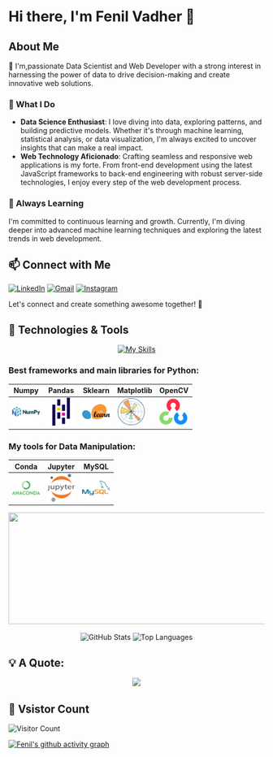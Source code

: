# Hi there, I'm Fenil Vadher 👋

## About Me

👋 I'm,passionate Data Scientist and Web Developer with a strong interest in harnessing the power of data to drive decision-making and create innovative web solutions.

### 🌟 What I Do

- **Data Science Enthusiast**: I love diving into data, exploring patterns, and building predictive models. Whether it's through machine learning, statistical analysis, or data visualization, I'm always excited to uncover insights that can make a real impact.
- **Web Technology Aficionado**: Crafting seamless and responsive web applications is my forte. From front-end development using the latest JavaScript frameworks to back-end engineering with robust server-side technologies, I enjoy every step of the web development process.

### 🌱 Always Learning

I'm committed to continuous learning and growth. Currently, I'm diving deeper into advanced machine learning techniques and exploring the latest trends in web development.

## 📫 Connect with Me

[![LinkedIn](https://img.shields.io/badge/LinkedIn-0077B5?style=for-the-badge&logo=linkedin&logoColor=white)](https://www.linkedin.com/in/fenilvadher/)
[![Gmail](https://img.shields.io/badge/Gmail-D14836?style=for-the-badge&logo=gmail&logoColor=white)](mailto:fenil.vadher535@gmail.com)
[![Instagram](https://img.shields.io/badge/Instagram-E4405F?style=for-the-badge&logo=instagram&logoColor=white)](https://instagram.com/fenilvadher.exe)

Let's connect and create something awesome together! 🚀

## 🔧 Technologies & Tools
<div align="center">
  
[![My Skills](https://skillicons.dev/icons?i=c,cpp,java,jquery,git,github,js,html,css,nodejs,php,py,r,bootstrap,&arduino=10)](https://skillicons.dev)
</div>

### Best frameworks and main libraries for Python:

| Numpy | Pandas | Sklearn | Matplotlib | OpenCV |
|----------|----------|----------|----------|----------|
|  <img src="https://github.com/devicons/devicon/blob/master/icons/numpy/numpy-original-wordmark.svg" title="Numpy" alt="Numpy" width="55" height="55"/>|  <img src="https://github.com/devicons/devicon/blob/master/icons/pandas/pandas-original.svg" title="Pandas" alt="Pandas" width="55" height="55"/>|  <img src="https://github.com/devicons/devicon/blob/master/icons/scikitlearn/scikitlearn-original.svg" title="sklearn" alt="sklearn" width="55" height="55"/>|  <img src="https://github.com/devicons/devicon/blob/master/icons/matplotlib/matplotlib-original.svg" title="mpl" alt="mpl" width="55" height="55"/>| <img src="https://github.com/devicons/devicon/blob/master/icons/opencv/opencv-original.svg" title="mpl" alt="mpl" width="55" height="55"/>|

### My tools for Data Manipulation:

| Conda | Jupyter | MySQL |
|----------|----------|----------|
|<img src="https://github.com/devicons/devicon/blob/master/icons/anaconda/anaconda-original-wordmark.svg" title="Anaconda" alt="Conda" width="55" height="55"/>|<img src="https://github.com/devicons/devicon/blob/master/icons/jupyter/jupyter-original-wordmark.svg" title="Jupiter" alt="Jupiter" width="55" height="55"/>| <img src="https://github.com/devicons/devicon/blob/master/icons/mysql/mysql-original-wordmark.svg" title="MySQL" alt="MySQL" width="55" height="55"/>|<img 

<p align="center">
  <img width="800" height="220" src="https://streak-stats.demolab.com?user=FenilVadher&theme=highcontrast&hide_border=true&border_radius=5&card_width=800">
</p>

<div align="center">
  <img src="https://github-readme-stats.vercel.app/api?username=FenilVadher&show_icons=true&theme=vision-friendly-dark" width="600" height="200" alt="GitHub Stats">
  <img src="https://github-readme-stats.vercel.app/api/top-langs/?username=FenilVadher&size_weight=0.15&count_weight=0.5&layout=compact&theme=vision-friendly-dark" width="400" height="200" alt="Top Languages">
</div>

 
## 💡 A Quote:
<div align="center"> 
  
![](https://quotes-github-readme.vercel.app/api?type=horizontal&theme=radical)

</div>

## 🔔 Vsistor Count
![Visitor Count](https://profile-counter.glitch.me/FenilVadher/count.svg)

</p>

<p align = "center">
  
[![Fenil's github activity graph](https://github-readme-activity-graph.vercel.app/graph?username=FenilVadher&bg_color=000000&color=fa7900&line=fb8c1d&point=fb3b02&area=true&hide_border=true)](https://github.com/FenilVadher)
  
</p>
